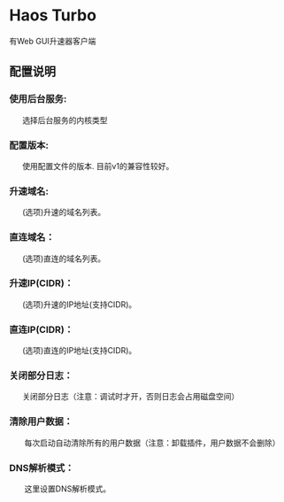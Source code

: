 # Haos Turbo

有Web GUI升速器客户端



## 配置说明


### 使用后台服务:

&nbsp;&nbsp;&nbsp;&nbsp;&nbsp;&nbsp;选择后台服务的内核类型

### 配置版本:

&nbsp;&nbsp;&nbsp;&nbsp;&nbsp;&nbsp;使用配置文件的版本. 目前v1的兼容性较好。

### 升速域名:

&nbsp;&nbsp;&nbsp;&nbsp;&nbsp;&nbsp;(选项)升速的域名列表。

### 直连域名：

&nbsp;&nbsp;&nbsp;&nbsp;&nbsp;&nbsp;(选项)直连的域名列表。

### 升速IP(CIDR)：

&nbsp;&nbsp;&nbsp;&nbsp;&nbsp;&nbsp;(选项)升速的IP地址(支持CIDR)。

### 直连IP(CIDR)：

&nbsp;&nbsp;&nbsp;&nbsp;&nbsp;&nbsp;(选项)直连的IP地址(支持CIDR)。

### 关闭部分日志：

&nbsp;&nbsp;&nbsp;&nbsp;&nbsp;&nbsp;关闭部分日志（注意：调试时才开，否则日志会占用磁盘空间）

### 清除用户数据：

&nbsp;&nbsp;&nbsp;&nbsp;&nbsp;&nbsp; 每次启动自动清除所有的用户数据（注意：卸载插件，用户数据不会删除）

### DNS解析模式：

&nbsp;&nbsp;&nbsp;&nbsp;&nbsp;&nbsp; 这里设置DNS解析模式。
